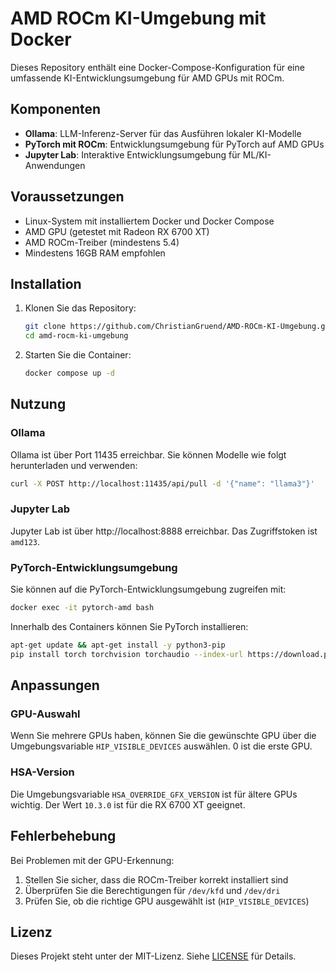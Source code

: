 # AMD ROCm KI-Umgebung mit Docker

Dieses Repository enthält eine Docker-Compose-Konfiguration für eine umfassende KI-Entwicklungsumgebung für AMD GPUs mit ROCm.

## Komponenten

- **Ollama**: LLM-Inferenz-Server für das Ausführen lokaler KI-Modelle
- **PyTorch mit ROCm**: Entwicklungsumgebung für PyTorch auf AMD GPUs
- **Jupyter Lab**: Interaktive Entwicklungsumgebung für ML/KI-Anwendungen

## Voraussetzungen

- Linux-System mit installiertem Docker und Docker Compose
- AMD GPU (getestet mit Radeon RX 6700 XT)
- AMD ROCm-Treiber (mindestens 5.4)
- Mindestens 16GB RAM empfohlen

## Installation

1. Klonen Sie das Repository:
   ```bash
   git clone https://github.com/ChristianGruend/AMD-ROCm-KI-Umgebung.git
   cd amd-rocm-ki-umgebung
   ```

2. Starten Sie die Container:
   ```bash
   docker compose up -d
   ```

## Nutzung

### Ollama

Ollama ist über Port 11435 erreichbar. Sie können Modelle wie folgt herunterladen und verwenden:

```bash
curl -X POST http://localhost:11435/api/pull -d '{"name": "llama3"}'
```

### Jupyter Lab

Jupyter Lab ist über http://localhost:8888 erreichbar. Das Zugriffstoken ist `amd123`.

### PyTorch-Entwicklungsumgebung

Sie können auf die PyTorch-Entwicklungsumgebung zugreifen mit:

```bash
docker exec -it pytorch-amd bash
```

Innerhalb des Containers können Sie PyTorch installieren:

```bash
apt-get update && apt-get install -y python3-pip
pip install torch torchvision torchaudio --index-url https://download.pytorch.org/whl/rocm5.4
```

## Anpassungen

### GPU-Auswahl

Wenn Sie mehrere GPUs haben, können Sie die gewünschte GPU über die Umgebungsvariable `HIP_VISIBLE_DEVICES` auswählen. 0 ist die erste GPU.

### HSA-Version

Die Umgebungsvariable `HSA_OVERRIDE_GFX_VERSION` ist für ältere GPUs wichtig. Der Wert `10.3.0` ist für die RX 6700 XT geeignet.

## Fehlerbehebung

Bei Problemen mit der GPU-Erkennung:
1. Stellen Sie sicher, dass die ROCm-Treiber korrekt installiert sind
2. Überprüfen Sie die Berechtigungen für `/dev/kfd` und `/dev/dri`
3. Prüfen Sie, ob die richtige GPU ausgewählt ist (`HIP_VISIBLE_DEVICES`)

## Lizenz

Dieses Projekt steht unter der MIT-Lizenz. Siehe [LICENSE](LICENSE) für Details. 